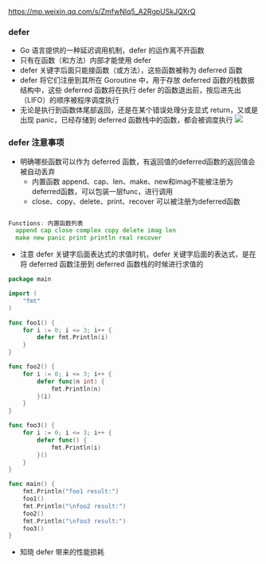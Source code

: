 https://mp.weixin.qq.com/s/ZmfwNlq5_A2RgpUSkJQXrQ

### defer
- Go 语言提供的一种延迟调用机制，defer 的运作离不开函数
- 只有在函数（和方法）内部才能使用 defer
- defer 关键字后面只能接函数（或方法），这些函数被称为 deferred 函数
- defer 将它们注册到其所在 Goroutine 中，用于存放 deferred 函数的栈数据结构中，这些 deferred 函数将在执行 defer 的函数退出前，按后进先出（LIFO）的顺序被程序调度执行
- 无论是执行到函数体尾部返回，还是在某个错误处理分支显式 return，又或是出现 panic，已经存储到 deferred 函数栈中的函数，都会被调度执行
![](/images/go/defer.jpg)

### defer 注意事项
- 明确哪些函数可以作为 deferred 函数，有返回值的deferred函数的返回值会被自动丢弃
    - 内置函数 append、cap、len、make、new和imag不能被注册为deferred函数，可以包装一层func，进行调用
    - close、copy、delete、print、recover 可以被注册为deferred函数
```go

Functions: 内置函数列表
  append cap close complex copy delete imag len 
  make new panic print println real recover
```
- 注意 defer 关键字后面表达式的求值时机，defer 关键字后面的表达式，是在将 deferred 函数注册到 deferred 函数栈的时候进行求值的
```go
package main

import (
	"fmt"
)

func foo1() {
	for i := 0; i <= 3; i++ {
		defer fmt.Println(i)
	}
}

func foo2() {
	for i := 0; i <= 3; i++ {
		defer func(n int) {
			fmt.Println(n)
		}(i)
	}
}

func foo3() {
	for i := 0; i <= 3; i++ {
		defer func() {
			fmt.Println(i)
		}()
	}
}

func main() {
	fmt.Println("foo1 result:")
	foo1()
	fmt.Println("\nfoo2 result:")
	foo2()
	fmt.Println("\nfoo3 result:")
	foo3()
}

```

- 知晓 defer 带来的性能损耗